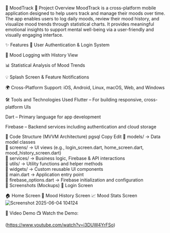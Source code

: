 🌟 MoodTrack
📘 Project Overview
MoodTrack is a cross-platform mobile application designed to help users track and manage their moods over time. The app enables users to log daily moods, review their mood history, and visualize mood trends through statistical charts. It provides meaningful emotional insights to support mental well-being via a user-friendly and visually engaging interface.

✨ Features
🔐 User Authentication & Login System

📅 Mood Logging with History View

📊 Statistical Analysis of Mood Trends

💡 Splash Screen & Feature Notifications

🌍 Cross-Platform Support:
iOS, Android, Linux, macOS, Web, and Windows

🛠️ Tools and Technologies Used
Flutter – For building responsive, cross-platform UIs

Dart – Primary language for app development

Firebase – Backend services including authentication and cloud storage

🧩 Code Structure (MVVM Architecture)
pgsql
Copy
Edit
📁 models/              → Data model classes  
📁 screens/             → UI views (e.g., login_screen.dart, home_screen.dart, mood_history_screen.dart)  
📁 services/            → Business logic, Firebase & API interactions  
📁 utils/               → Utility functions and helper methods  
📁 widgets/             → Custom reusable UI components  
📄 main.dart            → Application entry point  
📄 firebase_options.dart → Firebase initialization and configuration  
📸 Screenshots (Mockups)
🔑 Login Screen

🏠 Home Screen 
📖 Mood History Screen 
📈 Mood Stats Screen 
![Screenshot 2025-06-04 104124](https://github.com/user-attachments/assets/ad5034dc-daa2-4a05-baa4-ecdd04b4cd64)


🎥 Video Demo
📺 Watch the Demo:

(https://www.youtube.com/watch?v=i3DUW4YrFSo)
